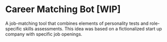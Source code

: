 # Career Matching Bot [WIP]
A job-matching tool that combines elements of personality tests and role-specific skills assessments. This idea was based on a fictionalized start up company with specific job openings.
